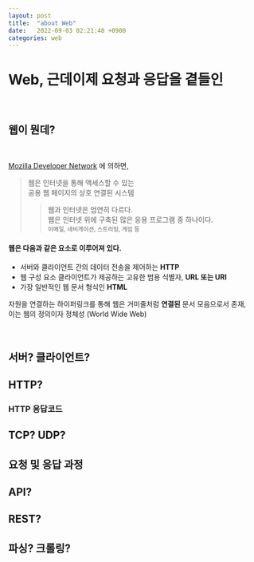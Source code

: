 ```yaml
---
layout: post
title:  "about Web"
date:   2022-09-03 02:21:48 +0900
categories: web
---
```


# Web, 근데이제 요청과 응답을 곁들인

<br/>

## 웹이 뭔데?

<br/>

[Mozilla Developer Network](https://developer.mozilla.org/en-US/docs/Glossary/World_Wide_Web) 에 의하면,  
> 웹은 인터넷을 통해 액세스할 수 있는  
> 공용 웹 페이지의 상호 연결된 시스템
> > 웹과 인터넷은 엄연히 다르다.  
> > 웹은 인터넷 위에 구축된 많은 응용 프로그램 중 하나이다.  
> > <sub>이메일, 네비게이션, 스트리밍, 게임 등</sub>

#### 웹은 다음과 같은 요소로 이루어져 있다.

* 서버와 클라이언트 간의 데이터 전송을 제어하는 **HTTP**
* 웹 구성 요소 클라이언트가 제공하는 고유한 범용 식별자, **URL 또는 URI**
* 가장 일반적인 웹 문서 형식인 **HTML**
  
자원을 연결하는 하이퍼링크를 통해 웹은 거미줄처럼 **연결된** 문서 모음으로서 존재,  
이는 웹의 정의이자 정체성 (World Wide Web)

<br/>

## 서버? 클라이언트?

## HTTP?

### HTTP 응답코드

## TCP? UDP?

## 요청 및 응답 과정

## API?

## REST?

## 파싱? 크롤링?